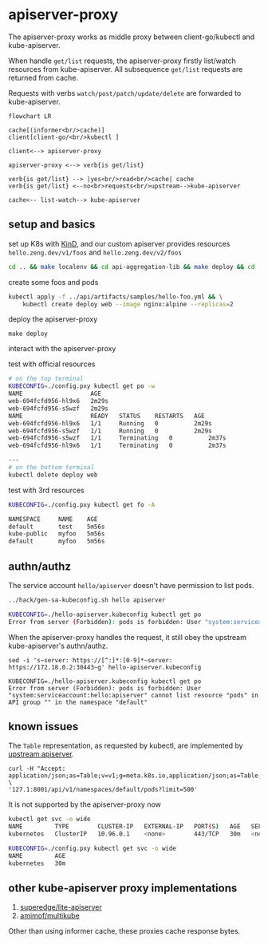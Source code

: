 # apiserver-proxy

The apiserver-proxy works as middle proxy between client-go/kubectl and kube-apiserver. 

When handle `get/list` requests, the apiserver-proxy firstly list/watch resources from kube-apiserver. 
All subsequence `get/list` requests are returned from cache.

Requests with verbs `watch/post/patch/update/delete` are forwarded to kube-apiserver.

```mermaid
flowchart LR

cache[(informer<br/>cache)]
client[client-go/<br/>kubectl ]

client<--> apiserver-proxy

apiserver-proxy <--> verb{is get/list}

verb{is get/list} --> |yes<br/>read<br/>cache| cache
verb{is get/list} <--no<br>requests<br/>upstream-->kube-apiserver

cache<-- list-watch--> kube-apiserver
```

## setup and basics
set up K8s with [KinD](https://kind.sigs.k8s.io/), 
and our custom apiserver provides resources `hello.zeng.dev/v1/foos` and `hello.zeng.dev/v2/foos`

```bash
cd .. && make localenv && cd api-aggregation-lib && make deploy && cd -
```
create some foos and pods

```bash
kubectl apply -f ../api/artifacts/samples/hello-foo.yml && \
    kubectl create deploy web --image nginx:alpine --replicas=2
```

deploy the apiserver-proxy

```
make deploy
```

interact with the apiserver-proxy

test with official resources

```bash
# on the top terminal
KUBECONFIG=./config.pxy kubectl get po -w
NAME                   AGE
web-694fcfd956-hl9x6   2m29s
web-694fcfd956-s5wzf   2m29s
NAME                   READY   STATUS    RESTARTS   AGE
web-694fcfd956-hl9x6   1/1     Running   0          2m29s
web-694fcfd956-s5wzf   1/1     Running   0          2m29s
web-694fcfd956-s5wzf   1/1     Terminating   0          2m37s
web-694fcfd956-hl9x6   1/1     Terminating   0          2m37s

---
# on the bottom terminal
kubectl delete deploy web
```

test with 3rd resources

```bash
KUBECONFIG=./config.pxy kubectl get fo -A 

NAMESPACE     NAME    AGE
default       test    5m56s
kube-public   myfoo   5m56s
default       myfoo   5m56s
```

## authn/authz
The service account `hello/apiserver` doesn't have permission to list pods.

```bash
../hack/gen-sa-kubeconfig.sh hello apiserver

KUBECONFIG=./hello-apiserver.kubeconfig kubectl get po
Error from server (Forbidden): pods is forbidden: User "system:serviceaccount:hello:apiserver" cannot list resource "pods" in API group "" in the namespace "default"
```

When the apiserver-proxy handles the request, it still obey the upstream kube-apiserver's authn/authz.

```
sed -i 's~server: https://[^:]*:[0-9]*~server: https://172.18.0.2:30443~g' hello-apiserver.kubeconfig

KUBECONFIG=./hello-apiserver.kubeconfig kubectl get po
Error from server (Forbidden): pods is forbidden: User "system:serviceaccount:hello:apiserver" cannot list resource "pods" in API group "" in the namespace "default"
```

## known issues

The `Table` representation, as requested by kubectl, are implemented by [upstream apiserver](https://github.com/kubernetes/kubernetes/blob/cc2f7b319801e1fd983a09e2442001e44010827b/staging/src/k8s.io/apiserver/pkg/endpoints/handlers/response.go#L40-L94).

```
curl -H "Accept: application/json;as=Table;v=v1;g=meta.k8s.io,application/json;as=Table;v=v1beta1;g=meta.k8s.io,application/json" \
'127.1:8001/api/v1/namespaces/default/pods?limit=500'
```

It is not supported by the apiserver-proxy now

```bash
kubectl get svc -o wide
NAME         TYPE        CLUSTER-IP   EXTERNAL-IP   PORT(S)   AGE   SELECTOR
kubernetes   ClusterIP   10.96.0.1    <none>        443/TCP   30m   <none>

KUBECONFIG=./config.pxy kubectl get svc -o wide
NAME         AGE
kubernetes   30m
```

## other kube-apiserver proxy implementations
1. [superedge/lite-apiserver](https://github.com/superedge/superedge/pull/53/files)
2. [amimof/multikube](https://github.com/amimof/multikube)

Other than using informer cache, these proxies cache response bytes.